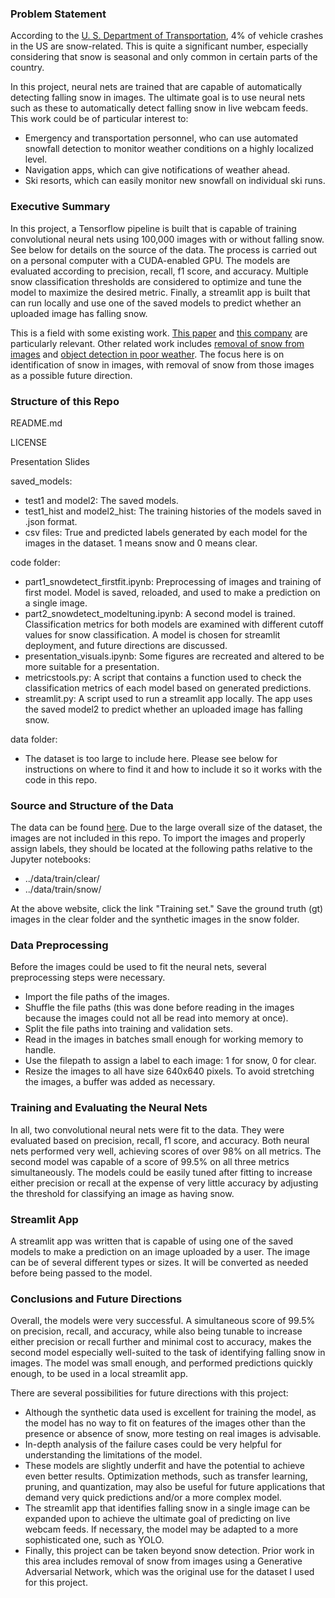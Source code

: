 ### Problem Statement ###

According to the [U. S. Department of Transportation](https://ops.fhwa.dot.gov/weather/q1_roadimpact.htm), 4% of vehicle crashes in the US are snow-related.  This is quite a significant number, especially considering that snow is seasonal and only common in certain parts of the country.

In this project, neural nets are trained that are capable of automatically detecting falling snow in images.  The ultimate goal is to use neural nets such as these to automatically detect falling snow in live webcam feeds.  This work could be of particular interest to:
- Emergency and transportation personnel, who can use automated snowfall detection to monitor weather conditions on a highly localized level.
- Navigation apps, which can give notifications of weather ahead.
- Ski resorts, which can easily monitor new snowfall on individual ski runs.

### Executive Summary ###

In this project, a Tensorflow pipeline is built that is capable of training convolutional neural nets using 100,000 images with or without falling snow.  See below for details on the source of the data.  The process is carried out on a personal computer with a CUDA-enabled GPU.  The models are evaluated according to precision, recall, f1 score, and accuracy.  Multiple snow classification thresholds are considered to optimize and tune the model to maximize the desired metric.  Finally, a streamlit app is built that can run locally and use one of the saved models to predict whether an uploaded image has falling snow.

This is a field with some existing work. [This paper](https://ieeexplore.ieee.org/document/9119079) and [this company](http://vizzion.com/road-conditions.html) are particularly relevant.  Other related work includes [removal of snow from images](https://sites.google.com/view/yunfuliu/desnownet) and [object detection in poor weather](https://www.kaggle.com/aalborguniversity/aau-rainsnow). The focus here is on identification of snow in images, with removal of snow from those images as a possible future direction.

### Structure of this Repo ###

README.md

LICENSE

Presentation Slides

saved_models:
- test1 and model2: The saved models.
- test1_hist and model2_hist: The training histories of the models saved in .json format.
- csv files: True and predicted labels generated by each model for the images in the dataset.  1 means snow and 0 means clear.

code folder:
- part1_snowdetect_firstfit.ipynb: Preprocessing of images and training of first model.  Model is saved, reloaded, and used to make a prediction on a single image.
- part2_snowdetect_modeltuning.ipynb: A second model is trained.  Classification metrics for both models are examined with different cutoff values for snow classification.  A model is chosen for streamlit deployment, and future directions are discussed.
- presentation_visuals.ipynb: Some figures are recreated and altered to be more suitable for a presentation.
- metricstools.py: A script that contains a function used to check the classification metrics of each model based on generated predictions.
- streamlit.py: A script used to run a streamlit app locally. The app uses the saved model2 to predict whether an uploaded image has falling snow.

data folder:
- The dataset is too large to include here.  Please see below for instructions on where to find it and how to include it so it works with the code in this repo.

### Source and Structure of the Data ###

The data can be found [here](https://sites.google.com/view/yunfuliu/desnownet).  Due to the large overall size of the dataset, the images are not included in this repo.  To import the images and properly assign labels, they should be located at the following paths relative to the Jupyter notebooks:
- ../data/train/clear/
- ../data/train/snow/

At the above website, click the link "Training set."  Save the ground truth (gt) images in the clear folder and the synthetic images in the snow folder.

### Data Preprocessing ###

Before the images could be used to fit the neural nets, several preprocessing steps were necessary.
- Import the file paths of the images.
- Shuffle the file paths (this was done before reading in the images because the images could not all be read into memory at once).
- Split the file paths into training and validation sets.
- Read in the images in batches small enough for working memory to handle.
- Use the filepath to assign a label to each image: 1 for snow, 0 for clear.
- Resize the images to all have size 640x640 pixels.  To avoid stretching the images, a buffer was added as necessary.

### Training and Evaluating the Neural Nets ###

In all, two convolutional neural nets were fit to the data.  They were evaluated based on precision, recall, f1 score, and accuracy.  Both neural nets performed very well, achieving scores of over 98% on all metrics.  The second model was capable of a score of 99.5% on all three metrics simultaneously.  The models could be easily tuned after fitting to increase either precision or recall at the expense of very little accuracy by adjusting the threshold for classifying an image as having snow.

### Streamlit App ###

A streamlit app was written that is capable of using one of the saved models to make a prediction on an image uploaded by a user.  The image can be of several different types or sizes.  It will be converted as needed before being passed to the model.

### Conclusions and Future Directions ###

Overall, the models were very successful.  A simultaneous score of 99.5% on precision, recall, and accuracy, while also being tunable to increase either precision or recall further and minimal cost to accuracy, makes the second model especially well-suited to the task of identifying falling snow in images.  The model was small enough, and performed predictions quickly enough, to be used in a local streamlit app.

There are several possibilities for future directions with this project:
- Although the synthetic data used is excellent for training the model, as the model has no way to fit on features of the images other than the presence or absence of snow, more testing on real images is advisable.
- In-depth analysis of the failure cases could be very helpful for understanding the limitations of the model.
- These models are slightly underfit and have the potential to achieve even better results.  Optimization methods, such as transfer learning, pruning, and quantization, may also be useful for future applications that demand very quick predictions and/or a more complex model.
- The streamlit app that identifies falling snow in a single image can be expanded upon to achieve the ultimate goal of predicting on live webcam feeds.  If necessary, the model may be adapted to a more sophisticated one, such as YOLO.
- Finally, this project can be taken beyond snow detection.  Prior work in this area includes removal of snow from images using a Generative Adversarial Network, which was the original use for the dataset I used for this project.